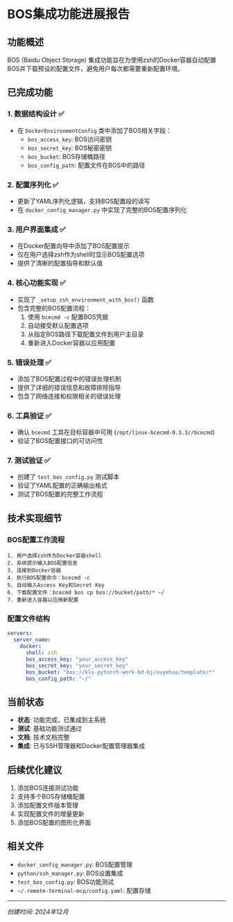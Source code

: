 # BOS集成功能进展报告

## 功能概述
BOS (Baidu Object Storage) 集成功能旨在为使用zsh的Docker容器自动配置BOS并下载预设的配置文件，避免用户每次都需要重新配置环境。

## 已完成功能

### 1. 数据结构设计 ✅
- 在 `DockerEnvironmentConfig` 类中添加了BOS相关字段：
  - `bos_access_key`: BOS访问密钥
  - `bos_secret_key`: BOS秘密密钥  
  - `bos_bucket`: BOS存储桶路径
  - `bos_config_path`: 配置文件在BOS中的路径

### 2. 配置序列化 ✅
- 更新了YAML序列化逻辑，支持BOS配置段的读写
- 在 `docker_config_manager.py` 中实现了完整的BOS配置序列化

### 3. 用户界面集成 ✅
- 在Docker配置向导中添加了BOS配置提示
- 仅在用户选择zsh作为shell时显示BOS配置选项
- 提供了清晰的配置指导和默认值

### 4. 核心功能实现 ✅
- 实现了 `_setup_zsh_environment_with_bos()` 函数
- 包含完整的BOS配置流程：
  1. 使用 `bcecmd -c` 配置BOS凭据
  2. 自动接受默认配置选项
  3. 从指定BOS路径下载配置文件到用户主目录
  4. 重新进入Docker容器以应用配置

### 5. 错误处理 ✅
- 添加了BOS配置过程中的错误处理机制
- 提供了详细的错误信息和故障排除指导
- 包含了网络连接和权限相关的错误处理

### 6. 工具验证 ✅
- 确认 `bcecmd` 工具在目标容器中可用 (`/opt/linux-bcecmd-0.3.3//bcecmd`)
- 验证了BOS配置接口的可访问性

### 7. 测试验证 ✅
- 创建了 `test_bos_config.py` 测试脚本
- 验证了YAML配置的正确输出格式
- 测试了BOS配置的完整工作流程

## 技术实现细节

### BOS配置工作流程
```
1. 用户选择zsh作为Docker容器shell
2. 系统提示输入BOS配置信息
3. 连接到Docker容器
4. 执行BOS配置命令：bcecmd -c
5. 自动输入Access Key和Secret Key
6. 下载配置文件：bcecmd bos cp bos://bucket/path/* ~/
7. 重新进入容器以应用新配置
```

### 配置文件结构
```yaml
servers:
  server_name:
    docker:
      shell: zsh
      bos_access_key: "your_access_key"
      bos_secret_key: "your_secret_key" 
      bos_bucket: "bos://klx-pytorch-work-bd-bj/xuyehua/template/*"
      bos_config_path: "~/"
```

## 当前状态
- **状态**: 功能完成，已集成到主系统
- **测试**: 基础功能测试通过
- **文档**: 技术文档完整
- **集成**: 已与SSH管理器和Docker配置管理器集成

## 后续优化建议
1. 添加BOS连接测试功能
2. 支持多个BOS存储桶配置
3. 添加配置文件版本管理
4. 实现配置文件的增量更新
5. 添加BOS配置的图形化界面

## 相关文件
- `docker_config_manager.py`: BOS配置管理
- `python/ssh_manager.py`: BOS设置集成
- `test_bos_config.py`: BOS功能测试
- `~/.remote-terminal-mcp/config.yaml`: 配置存储

---
*创建时间: 2024年12月*